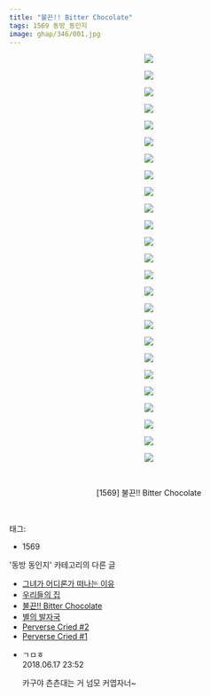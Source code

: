 ```yaml
---
title: "불끈!! Bitter Chocolate"
tags: 1569 동방_동인지
image: ghap/346/001.jpg
---
```

<div class="article">
<p style="text-align: center; clear: none; float: none;"><img src="{{ site.nasurl }}/ghap/346/001.jpg"/></p>
<p style="text-align: center; clear: none; float: none;"><img src="{{ site.nasurl }}/ghap/346/002.jpg"/></p>
<p style="text-align: center; clear: none; float: none;"><img src="{{ site.nasurl }}/ghap/346/003.jpg"/></p>
<p style="text-align: center; clear: none; float: none;"><img src="{{ site.nasurl }}/ghap/346/004.jpg"/></p>
<p style="text-align: center; clear: none; float: none;"><img src="{{ site.nasurl }}/ghap/346/005.jpg"/></p>
<p style="text-align: center; clear: none; float: none;"><img src="{{ site.nasurl }}/ghap/346/006.jpg"/></p>
<p style="text-align: center; clear: none; float: none;"><img src="{{ site.nasurl }}/ghap/346/007.jpg"/></p>
<p style="text-align: center; clear: none; float: none;"><img src="{{ site.nasurl }}/ghap/346/008.jpg"/></p>
<p style="text-align: center; clear: none; float: none;"><img src="{{ site.nasurl }}/ghap/346/009.jpg"/></p>
<p style="text-align: center; clear: none; float: none;"><img src="{{ site.nasurl }}/ghap/346/010.jpg"/></p>
<p style="text-align: center; clear: none; float: none;"><img src="{{ site.nasurl }}/ghap/346/011.jpg"/></p>
<p style="text-align: center; clear: none; float: none;"><img src="{{ site.nasurl }}/ghap/346/012.jpg"/></p>
<p style="text-align: center; clear: none; float: none;"><img src="{{ site.nasurl }}/ghap/346/013.jpg"/></p>
<p style="text-align: center; clear: none; float: none;"><img src="{{ site.nasurl }}/ghap/346/014.jpg"/></p>
<p style="text-align: center; clear: none; float: none;"><img src="{{ site.nasurl }}/ghap/346/015.jpg"/></p>
<p style="text-align: center; clear: none; float: none;"><img src="{{ site.nasurl }}/ghap/346/016.jpg"/></p>
<p style="text-align: center; clear: none; float: none;"><img src="{{ site.nasurl }}/ghap/346/017.jpg"/></p>
<p style="text-align: center; clear: none; float: none;"><img src="{{ site.nasurl }}/ghap/346/018.jpg"/></p>
<p style="text-align: center; clear: none; float: none;"><img src="{{ site.nasurl }}/ghap/346/019.jpg"/></p>
<p style="text-align: center; clear: none; float: none;"><img src="{{ site.nasurl }}/ghap/346/020.jpg"/></p>
<p style="text-align: center; clear: none; float: none;"><img src="{{ site.nasurl }}/ghap/346/021.jpg"/></p>
<p style="text-align: center; clear: none; float: none;"><img src="{{ site.nasurl }}/ghap/346/022.jpg"/></p>
<p style="text-align: center; clear: none; float: none;"><img src="{{ site.nasurl }}/ghap/346/023.jpg"/></p>
<p style="text-align: center; clear: none; float: none;"><img src="{{ site.nasurl }}/ghap/346/024.jpg"/></p>
<p style="text-align: center; clear: none; float: none;"><img src="{{ site.nasurl }}/ghap/346/025.jpg"/></p>
<p style="text-align: center; clear: none; float: none;"><br/></p>
<p style="text-align: center; clear: none; float: none;">[1569] 불끈!! Bitter Chocolate</p>
<p style="text-align: center; clear: none; float: none;"><br/></p>
</div><div class="tagTrail">
<p>태그: </p>
<ul>
<li>1569</li>
</ul>
</div><div class="another">
<p>'동방 동인지' 카테고리의 다른 글</p>
<ul>
<li><a href="/2016-06-20-ghap_349">그녀가 어디론가 떠나는 이유</a></li>
<li><a href="/2016-06-20-ghap_347">우리들의 집</a></li>
<li><a href="/2016-06-20-ghap_346">불끈!! Bitter Chocolate</a></li>
<li><a href="/2016-06-20-ghap_345">별의 발자국</a></li>
<li><a href="/2016-06-20-ghap_344">Perverse Cried #2</a></li>
<li><a href="/2016-06-20-ghap_343">Perverse Cried #1</a></li>
</ul>
</div><div class="cb_module cb_fluid">
<div class="cb_wrt cb_profile">
<div class="comment">
<ul>
<li class="cb_thumb_off" id="comment15271976">
<div class="cb_comment_area">
<div class="cb_info_area">
<div class="cb_section">
<span class="cb_nick_name">ㄱㅁㅎ</span>
</div>
<div class="cb_section">
<span class="cb_date">2018.06.17 23:52 </span>
</div>
</div>
<div class="cb_dsc_comment">
<p class="cb_dsc">
											카구야 츤츤대는 거 넘모 커엽자너~
										</p>
</div>
</div></li>
</ul>
</div>
</div><!-- commentList close -->
</div>